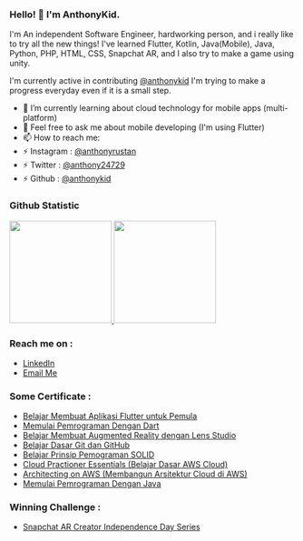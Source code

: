 ### Hello! 👋 I'm AnthonyKid.

I'm An independent Software Engineer, hardworking person, and i really like to try all the new things! I've learned Flutter, Kotlin, Java(Mobile), Java, Python, PHP, HTML, CSS, Snapchat AR, and I also try to make a game using unity.

I'm currently active in contributing <a href="https://github.com/anthonykid">@anthonykid</a> I'm trying to make a progress everyday even if it is a small step.

- 🌱 I’m currently learning about cloud technology for mobile apps (multi-platform)
- 💬 Feel free to ask me about mobile developing (I'm using Flutter)
- 📫 How to reach me:
- ⚡ Instagram : <a href="https://www.instagram.com/anthonyrustan/">@anthonyrustan</a>
- ⚡ Twitter   : <a href="https://twitter.com/anthony24729">@anthony24729</a>
- ⚡ Github    : <a href="https://github.com/anthonykid">@anthonykid</a>
 
### Github Statistic
<p align="left">
<a href="https://github.com/anthonykid">
  <img height="180em" src="https://github-readme-stats-eight-theta.vercel.app/api?username=anthonykid&show_icons=true&theme=algolia&include_all_commits=true&count_private=true"/>
  <img height="180em" src="https://github-readme-stats-eight-theta.vercel.app/api/top-langs/?username=anthonykid&layout=compact&langs_count=8&theme=algolia"/>
</a>
</p>

### Reach me on :
- <a href="https://www.linkedin.com/in/anthony-dicky-rustan/">LinkedIn</a>
- <a href="mailto:dickya630@gmail.com">Email Me</a>

### Some Certificate :
- <a href="dicoding.com/certificates/N9ZODWNQ8PG5">Belajar Membuat Aplikasi Flutter untuk Pemula </a>
- <a href="dicoding.com/certificates/1OP8LYW98ZQK">Memulai Pemrograman Dengan Dart </a>
- <a href="dicoding.com/certificates/6RPN8DV25Z2M">Belajar Membuat Augmented Reality dengan Lens Studio </a>
- <a href="dicoding.com/certificates/MRZMKDWR3PYQ">Belajar Dasar Git dan GitHub </a>
- <a href="dicoding.com/certificates/N9ZOE55D8XG5">Belajar Prinsip Pemograman SOLID </a>
- <a href="dicoding.com/certificates/81P22829OPOY">Cloud Practioner Essentials (Belajar Dasar AWS Cloud) </a>
- <a href="dicoding.com/certificates/L4PQ31482PO1">Architecting on AWS (Membangun Arsitektur Cloud di AWS) </a>
- <a href="dicoding.com/certificates/QLZ9173WDP5D">Memulai Pemrograman Dengan Java </a>

### Winning Challenge :
- <a href="https://www.dicoding.com/users/anthonykid/challenges">Snapchat AR Creator Independence Day Series</a>
